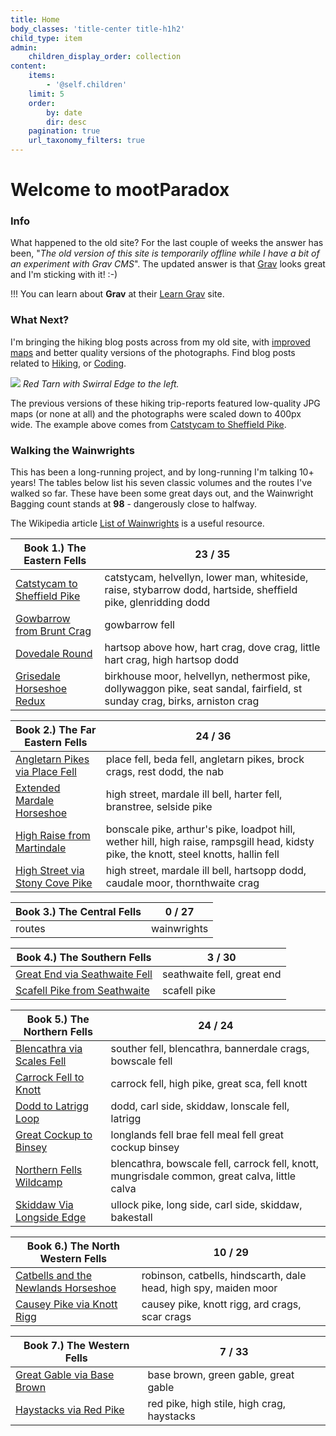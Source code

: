 ```yaml
---
title: Home
body_classes: 'title-center title-h1h2'
child_type: item
admin:
    children_display_order: collection
content:
    items:
        - '@self.children'
    limit: 5
    order:
        by: date
        dir: desc
    pagination: true
    url_taxonomy_filters: true
---
```


# Welcome to mootParadox

### Info

What happened to the old site? For the last couple of weeks the answer has been, "*The old version of this site is temporarily offline while I have a bit of an experiment with Grav CMS*". The updated answer is that [Grav](https://getgrav.org/) looks great and I'm sticking with it! :-)

!!! You can learn about **Grav** at their [Learn Grav](http://learn.getgrav.org) site.

### What Next?

I'm bringing the hiking blog posts across from my old site, with [improved maps](/coding/simple-self-hosted-gpx-map) and better quality versions of the photographs. Find blog posts related to [Hiking](/hiking), or [Coding](/coding).

![](/hiking/catstycam-to-sheffield-pike/swirral-edge-and-red-tarn.jpg)
*Red Tarn with Swirral Edge to the left.*

The previous versions of these hiking trip-reports featured low-quality JPG maps (or none at all) and the photographs were scaled down to 400px wide. The example above comes from [Catstycam to Sheffield Pike](/hiking/catstycam-to-sheffield-pike).

### Walking the Wainwrights

This has been a long-running project, and by long-running I'm talking 10+ years! The tables below list his seven classic volumes and the routes I've walked so far. These have been some great days out, and the Wainwright Bagging count stands at **98** - dangerously close to halfway.

The Wikipedia article [List of Wainwrights](https://en.wikipedia.org/wiki/List_of_Wainwrights) is a useful resource.

| **Book 1.) The Eastern Fells** | **23 / 35** |
| --- | --- |
| [Catstycam to Sheffield Pike](/hiking/catstycam-to-sheffield-pike) | catstycam, helvellyn, lower man, whiteside, raise, stybarrow dodd, hartside, sheffield pike, glenridding dodd |
| [Gowbarrow from Brunt Crag](/hiking/gowbarrow-from-brunt-crag) | gowbarrow fell |
| [Dovedale Round](/hiking/dovedale-round) | hartsop above how, hart crag, dove crag, little hart crag, high hartsop dodd |
| [Grisedale Horseshoe Redux](/hiking/grisedale-horseshoe-redux) | birkhouse moor, helvellyn, nethermost pike, dollywaggon pike, seat sandal, fairfield, st sunday crag, birks, arniston crag |

| **Book 2.) The Far Eastern Fells** | **24 / 36** |
| --- | --- |
| [Angletarn Pikes via Place Fell](/hiking/angletarn-pikes-via-place-fell) | place fell, beda fell, angletarn pikes, brock crags, rest dodd, the nab |
| [Extended Mardale Horseshoe](/hiking/extended-mardale-horseshoe) | high street, mardale ill bell, harter fell, branstree, selside pike |
| [High Raise from Martindale](/hiking/high-raise-from-martindale) | bonscale pike, arthur's pike, loadpot hill, wether hill, high raise, rampsgill head, kidsty pike, the knott, steel knotts, hallin fell |
| [High Street via Stony Cove Pike](/hiking/high-street-via-stony-cove-pike) | high street, mardale ill bell, hartsopp dodd, caudale moor, thornthwaite crag |

| **Book 3.) The Central Fells** | **0 / 27** |
| --- | --- |
| routes | wainwrights |

| **Book 4.) The Southern Fells** | **3 / 30** |
| --- | --- |
| [Great End via Seathwaite Fell](/hiking/scafell-pike-from-seathwaite) | seathwaite fell, great end |
| [Scafell Pike from Seathwaite](/hiking/scafell-pike-from-seathwaite) | scafell pike |

| **Book 5.) The Northern Fells** | **24 / 24** |
| --- | --- |
| [Blencathra via Scales Fell](/hiking/blencathra-via-scales-fell) | souther fell, blencathra, bannerdale crags, bowscale fell |
| [Carrock Fell to Knott](/hiking/carrock-fell-to-knott) | carrock fell, high pike, great sca, fell knott |
| [Dodd to Latrigg Loop](/hiking/dodd-to-latrigg-loop) | dodd, carl side, skiddaw, lonscale fell, latrigg |
| [Great Cockup to Binsey](/hiking/great-cockup-to-binsey) | longlands fell brae fell meal fell great cockup binsey |
| [Northern Fells Wildcamp](/hiking/northern-fells-wildcamp) | blencathra, bowscale fell, carrock fell, knott, mungrisdale common, great calva, little calva |
| [Skiddaw Via Longside Edge](/hiking/skiddaw-via-longside-edge) | ullock pike, long side, carl side, skiddaw, bakestall |

| **Book 6.) The North Western Fells** | **10 / 29** |
| --- | --- |
| [Catbells and the Newlands Horseshoe](/hiking/catbells-and-the-newlands-horseshoe) | robinson, catbells, hindscarth, dale head, high spy, maiden moor |
| [Causey Pike via Knott Rigg](/hiking/causey-pike-via-knott-rigg) | causey pike, knott rigg, ard crags, scar crags |

| **Book 7.) The Western Fells** | **7 / 33** |
| --- | --- |
| [Great Gable via Base Brown](/hiking/great-gable-via-base-brown) | base brown, green gable, great gable |
| [Haystacks via Red Pike](/hiking/haystacks-via-red-pike) | red pike, high stile, high crag, haystacks |